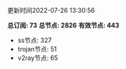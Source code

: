 更新时间2022-07-26 13:30:56

**总订阅: 73**
**总节点: 2826**
**有效节点: 443**
- ss节点: 327
- trojan节点: 51
- v2ray节点: 65
